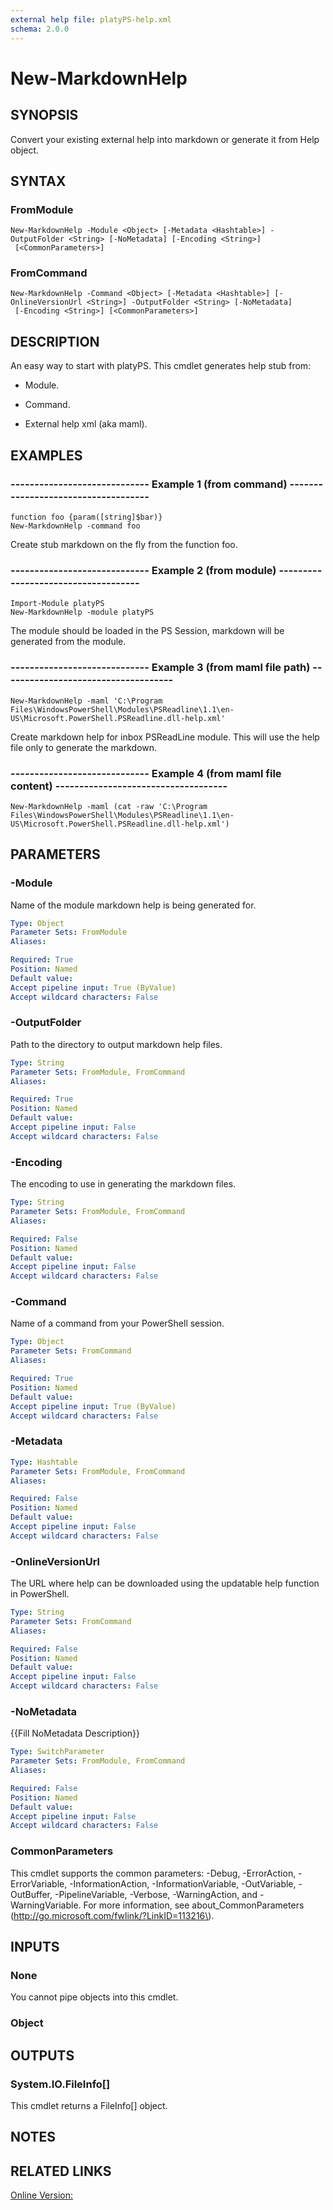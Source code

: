 ```yaml
---
external help file: platyPS-help.xml
schema: 2.0.0
---
```


# New-MarkdownHelp
## SYNOPSIS
Convert your existing external help into markdown or generate it from Help object.

## SYNTAX

### FromModule
```
New-MarkdownHelp -Module <Object> [-Metadata <Hashtable>] -OutputFolder <String> [-NoMetadata] [-Encoding <String>]
 [<CommonParameters>]
```

### FromCommand
```
New-MarkdownHelp -Command <Object> [-Metadata <Hashtable>] [-OnlineVersionUrl <String>] -OutputFolder <String> [-NoMetadata]
 [-Encoding <String>] [<CommonParameters>]
```

## DESCRIPTION
An easy way to start with platyPS.
This cmdlet generates help stub from:

-  Module.

-  Command.

-  External help xml \(aka maml\).

## EXAMPLES

### ----------------------------- Example 1 (from command) ------------------------------------
```
function foo {param([string]$bar)}
New-MarkdownHelp -command foo
```

Create stub markdown on the fly from the function foo.

### ----------------------------- Example 2 (from module) ------------------------------------
```
Import-Module platyPS
New-MarkdownHelp -module platyPS
```

The module should be loaded in the PS Session, markdown will be generated from the module.

### ----------------------------- Example 3 (from maml file path) ------------------------------------
```
New-MarkdownHelp -maml 'C:\Program Files\WindowsPowerShell\Modules\PSReadline\1.1\en-US\Microsoft.PowerShell.PSReadline.dll-help.xml'
```

Create markdown help for inbox PSReadLine module. 
This will use the help file only to generate the markdown.

### ----------------------------- Example 4 (from maml file content) ------------------------------------
```
New-MarkdownHelp -maml (cat -raw 'C:\Program Files\WindowsPowerShell\Modules\PSReadline\1.1\en-US\Microsoft.PowerShell.PSReadline.dll-help.xml')
```

## PARAMETERS

### -Module
Name of the module markdown help is being generated for.

```yaml
Type: Object
Parameter Sets: FromModule
Aliases: 

Required: True
Position: Named
Default value: 
Accept pipeline input: True (ByValue)
Accept wildcard characters: False
```

### -OutputFolder
Path to the directory to output markdown help files.

```yaml
Type: String
Parameter Sets: FromModule, FromCommand
Aliases: 

Required: True
Position: Named
Default value: 
Accept pipeline input: False
Accept wildcard characters: False
```

### -Encoding
The encoding to use in generating the markdown files.

```yaml
Type: String
Parameter Sets: FromModule, FromCommand
Aliases: 

Required: False
Position: Named
Default value: 
Accept pipeline input: False
Accept wildcard characters: False
```

### -Command
Name of a command from your PowerShell session.

```yaml
Type: Object
Parameter Sets: FromCommand
Aliases: 

Required: True
Position: Named
Default value: 
Accept pipeline input: True (ByValue)
Accept wildcard characters: False
```

### -Metadata
```yaml
Type: Hashtable
Parameter Sets: FromModule, FromCommand
Aliases: 

Required: False
Position: Named
Default value: 
Accept pipeline input: False
Accept wildcard characters: False
```

### -OnlineVersionUrl
The URL where help can be downloaded using the updatable help function in PowerShell.

```yaml
Type: String
Parameter Sets: FromCommand
Aliases: 

Required: False
Position: Named
Default value: 
Accept pipeline input: False
Accept wildcard characters: False
```

### -NoMetadata
{{Fill NoMetadata Description}}

```yaml
Type: SwitchParameter
Parameter Sets: FromModule, FromCommand
Aliases: 

Required: False
Position: Named
Default value: 
Accept pipeline input: False
Accept wildcard characters: False
```

### CommonParameters
This cmdlet supports the common parameters: -Debug, -ErrorAction, -ErrorVariable, -InformationAction, -InformationVariable, -OutVariable, -OutBuffer, -PipelineVariable, -Verbose, -WarningAction, and -WarningVariable. For more information, see about_CommonParameters \(http://go.microsoft.com/fwlink/?LinkID=113216\).

## INPUTS
### None
You cannot pipe objects into this cmdlet.

### Object

## OUTPUTS

### System.IO.FileInfo[]
This cmdlet returns a FileInfo[] object.

## NOTES

## RELATED LINKS

[Online Version:]()


